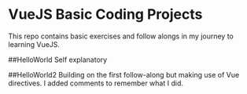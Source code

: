 # VueJS Basic Coding Projects

This repo contains basic exercises and follow alongs in my journey to learning VueJS.

##HelloWorld
Self explanatory

##HelloWorld2
Building on the first follow-along but making use of Vue directives. I added comments to remember what I did.

